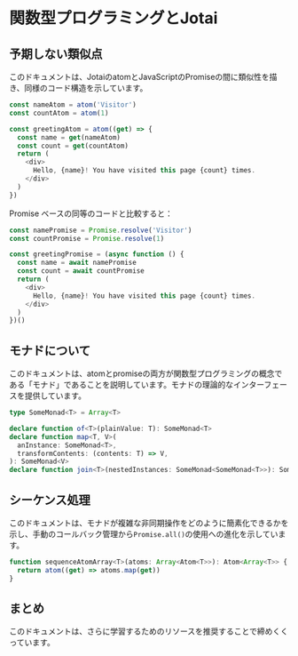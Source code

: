 # 関数型プログラミングとJotai

## 予期しない類似点

このドキュメントは、JotaiのatomとJavaScriptのPromiseの間に類似性を描き、同様のコード構造を示しています。

```javascript
const nameAtom = atom('Visitor')
const countAtom = atom(1)

const greetingAtom = atom((get) => {
  const name = get(nameAtom)
  const count = get(countAtom)
  return (
    <div>
      Hello, {name}! You have visited this page {count} times.
    </div>
  )
})
```

Promise ベースの同等のコードと比較すると：

```javascript
const namePromise = Promise.resolve('Visitor')
const countPromise = Promise.resolve(1)

const greetingPromise = (async function () {
  const name = await namePromise
  const count = await countPromise
  return (
    <div>
      Hello, {name}! You have visited this page {count} times.
    </div>
  )
})()
```

## モナドについて

このドキュメントは、atomとpromiseの両方が関数型プログラミングの概念である「モナド」であることを説明しています。モナドの理論的なインターフェースを提供しています。

```typescript
type SomeMonad<T> = Array<T>

declare function of<T>(plainValue: T): SomeMonad<T>
declare function map<T, V>(
  anInstance: SomeMonad<T>,
  transformContents: (contents: T) => V,
): SomeMonad<V>
declare function join<T>(nestedInstances: SomeMonad<SomeMonad<T>>): SomeMonad<T>
```

## シーケンス処理

このドキュメントは、モナドが複雑な非同期操作をどのように簡素化できるかを示し、手動のコールバック管理から`Promise.all()`の使用への進化を示しています。

```javascript
function sequenceAtomArray<T>(atoms: Array<Atom<T>>): Atom<Array<T>> {
  return atom((get) => atoms.map(get))
}
```

## まとめ

このドキュメントは、さらに学習するためのリソースを推奨することで締めくくっています。
